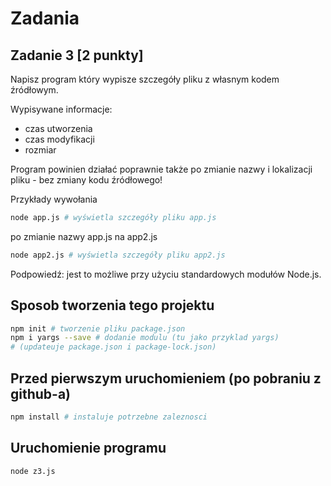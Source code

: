 # Zadania

## Zadanie 3 [2 punkty]

Napisz program który wypisze szczegóły pliku z własnym kodem źródłowym.

Wypisywane informacje:
- czas utworzenia
- czas modyfikacji
- rozmiar

Program powinien działać poprawnie także po zmianie nazwy i lokalizacji pliku - bez zmiany kodu źródłowego!

Przykłady wywołania
```bash
node app.js # wyświetla szczegóły pliku app.js
```
po zmianie nazwy app.js na app2.js
```bash
node app2.js # wyświetla szczegóły pliku app2.js
```
Podpowiedź: jest to możliwe przy użyciu standardowych modułów Node.js.

## Sposob tworzenia tego projektu

```bash
npm init # tworzenie pliku package.json
npm i yargs --save # dodanie modulu (tu jako przyklad yargs)
# (updateuje package.json i package-lock.json)
```

## Przed pierwszym uruchomieniem (po pobraniu z github-a)

```bash
npm install # instaluje potrzebne zaleznosci
```

## Uruchomienie programu

```bash
node z3.js
```
